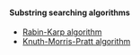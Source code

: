 
#### Substring searching algorithms
 - [Rabin-Karp algorithm](rk/)
 - [Knuth-Morris-Pratt algorithm](kmp/)

